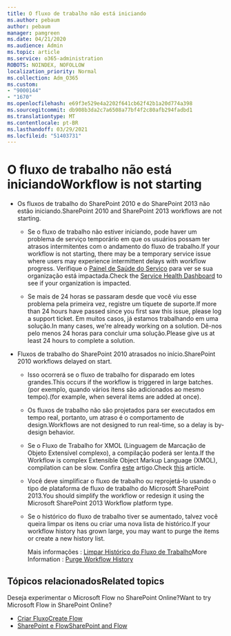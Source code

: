 ```yaml
---
title: O fluxo de trabalho não está iniciando
ms.author: pebaum
author: pebaum
manager: pamgreen
ms.date: 04/21/2020
ms.audience: Admin
ms.topic: article
ms.service: o365-administration
ROBOTS: NOINDEX, NOFOLLOW
localization_priority: Normal
ms.collection: Adm_O365
ms.custom:
- "9000144"
- "1670"
ms.openlocfilehash: e69f3e529e4a2202f641cb62f42b1a20d774a398
ms.sourcegitcommit: db908b3da2c7a6508a77bf4f2c80afb294fadbd1
ms.translationtype: MT
ms.contentlocale: pt-BR
ms.lasthandoff: 03/29/2021
ms.locfileid: "51403731"
---
```

# <a name="workflow-is-not-starting"></a><span data-ttu-id="7a39a-102">O fluxo de trabalho não está iniciando</span><span class="sxs-lookup"><span data-stu-id="7a39a-102">Workflow is not starting</span></span>

- <span data-ttu-id="7a39a-103">Os fluxos de trabalho do SharePoint 2010 e do SharePoint 2013 não estão iniciando.</span><span class="sxs-lookup"><span data-stu-id="7a39a-103">SharePoint 2010 and SharePoint 2013 workflows are not starting.</span></span>

    - <span data-ttu-id="7a39a-104">Se o fluxo de trabalho não estiver iniciando, pode haver um problema de serviço temporário em que os usuários possam ter atrasos intermitentes com o andamento do fluxo de trabalho.</span><span class="sxs-lookup"><span data-stu-id="7a39a-104">If your workflow is not starting, there may be a temporary service issue where users may experience intermittent delays with workflow progress.</span></span> <span data-ttu-id="7a39a-105">Verifique o [Painel de Saúde do Serviço](https://admin.microsoft.com/AdminPortal/Home/servicehealth) para ver se sua organização está impactada.</span><span class="sxs-lookup"><span data-stu-id="7a39a-105">Check the [Service Health Dashboard](https://admin.microsoft.com/AdminPortal/Home/servicehealth) to see if your organization is impacted.</span></span>

    - <span data-ttu-id="7a39a-106">Se mais de 24 horas se passaram desde que você viu esse problema pela primeira vez, registre um tíquete de suporte.</span><span class="sxs-lookup"><span data-stu-id="7a39a-106">If more than 24 hours have passed since you first saw this issue, please log a support ticket.</span></span> <span data-ttu-id="7a39a-107">Em muitos casos, já estamos trabalhando em uma solução.</span><span class="sxs-lookup"><span data-stu-id="7a39a-107">In many cases, we're already working on a solution.</span></span> <span data-ttu-id="7a39a-108">Dê-nos pelo menos 24 horas para concluir uma solução.</span><span class="sxs-lookup"><span data-stu-id="7a39a-108">Please give us at least 24 hours to complete a solution.</span></span>

- <span data-ttu-id="7a39a-109">Fluxos de trabalho do SharePoint 2010 atrasados no início.</span><span class="sxs-lookup"><span data-stu-id="7a39a-109">SharePoint 2010 workflows delayed on start.</span></span>

    - <span data-ttu-id="7a39a-110">Isso ocorrerá se o fluxo de trabalho for disparado em lotes grandes.</span><span class="sxs-lookup"><span data-stu-id="7a39a-110">This occurs if the workflow is triggered in large batches.</span></span> <span data-ttu-id="7a39a-111">(por exemplo, quando vários itens são adicionados ao mesmo tempo).</span><span class="sxs-lookup"><span data-stu-id="7a39a-111">(for example, when several items are added at once).</span></span>

    - <span data-ttu-id="7a39a-112">Os fluxos de trabalho não são projetados para ser executados em tempo real, portanto, um atraso é o comportamento de design.</span><span class="sxs-lookup"><span data-stu-id="7a39a-112">Workflows are not designed to run real-time, so a delay is by-design behavior.</span></span>

   -  <span data-ttu-id="7a39a-113">Se o Fluxo de Trabalho for XMOL (Linguagem de Marcação de Objeto Extensível complexo), a compilação poderá ser lenta.</span><span class="sxs-lookup"><span data-stu-id="7a39a-113">If the Workflow is complex Extensible Object Markup Language (XMOL), compilation can be slow.</span></span> <span data-ttu-id="7a39a-114">Confira [este](https://support.microsoft.com//kb/3043697) artigo.</span><span class="sxs-lookup"><span data-stu-id="7a39a-114">Check [this](https://support.microsoft.com//kb/3043697) article.</span></span>

    - <span data-ttu-id="7a39a-115">Você deve simplificar o fluxo de trabalho ou reprojetá-lo usando o tipo de plataforma de fluxo de trabalho do Microsoft SharePoint 2013.</span><span class="sxs-lookup"><span data-stu-id="7a39a-115">You should simplify the workflow or redesign it using the Microsoft SharePoint 2013 Workflow platform type.</span></span>

    - <span data-ttu-id="7a39a-116">Se o histórico do fluxo de trabalho tiver se aumentado, talvez você queira limpar os itens ou criar uma nova lista de histórico.</span><span class="sxs-lookup"><span data-stu-id="7a39a-116">If your workflow history has grown large, you may want to purge the items or create a new history list.</span></span>

        <span data-ttu-id="7a39a-117">Mais informações : [Limpar Histórico do Fluxo de Trabalho](https://blogs.technet.microsoft.com/marj/2015/08/07/sharepoint-2010-workflows-best-practice-purge-workflow-history-list-items/)</span><span class="sxs-lookup"><span data-stu-id="7a39a-117">More Information : [Purge Workflow History](https://blogs.technet.microsoft.com/marj/2015/08/07/sharepoint-2010-workflows-best-practice-purge-workflow-history-list-items/)</span></span>


## <a name="related-topics"></a><span data-ttu-id="7a39a-118">Tópicos relacionados</span><span class="sxs-lookup"><span data-stu-id="7a39a-118">Related topics</span></span>
<span data-ttu-id="7a39a-119">Deseja experimentar o Microsoft Flow no SharePoint Online?</span><span class="sxs-lookup"><span data-stu-id="7a39a-119">Want to try Microsoft Flow in SharePoint Online?</span></span>
- [<span data-ttu-id="7a39a-120">Criar Fluxo</span><span class="sxs-lookup"><span data-stu-id="7a39a-120">Create Flow</span></span>](https://support.office.com/article/Create-a-flow-for-a-list-or-library-in-SharePoint-Online-or-OneDrive-for-Business-a9c3e03b-0654-46af-a254-20252e580d01) 
- [<span data-ttu-id="7a39a-121">SharePoint e Flow</span><span class="sxs-lookup"><span data-stu-id="7a39a-121">SharePoint and Flow</span></span>](https://flow.microsoft.com/blog/sharepoint-and-flow/) 
